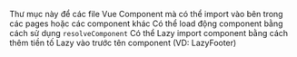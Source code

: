 Thư mục này để các file Vue Component mà có thể import vào bên trong các pages hoặc các component khác
Có thể load động component bằng cách sử dụng `resolveComponent`
Có thể Lazy import component bằng cách thêm tiền tố Lazy vào trước tên component (VD: LazyFooter)
